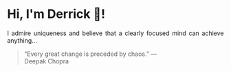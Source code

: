 # Hi, I'm Derrick 👋!
<p align="justify">I admire uniqueness and believe that a clearly focused mind can achieve anything...</p> 
<!-- #quote-start -->
<blockquote>&ldquo;Every great change is preceded by chaos.&rdquo; &mdash; <footer>Deepak Chopra</footer></blockquote>
<!-- #quote-end -->
